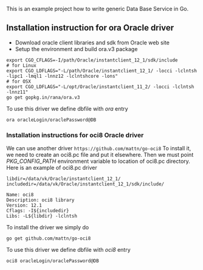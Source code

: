 This is an example project how to write generic Data Base Service in Go.

## Installation instruction for ora Oracle driver

- Download oracle client libraries and sdk from Oracle web site
- Setup the environment and build ora.v3 package
```
export CGO_CFLAGS=-I/path/Oracle/instantclient_12_1/sdk/include
# for Linux
export CGO_LDFLAGS="-L/path/Oracle/instantclient_12_1/ -locci -lclntsh -lipc1 -lmql1 -lnnz12 -lclntshcore -lons"
# for OSX
export CGO_LDFLAGS="-L/opt/Oracle/instantclient_11_2/ -locci -lclntsh -lnnz11"
go get gopkg.in/rana/ora.v3
```

To use this driver we define dbfile with *ora* entry
```
ora oracleLogin/oraclePassword@DB
```


### Installation instructions for oci8 Oracle driver
We can use another driver ```https://github.com/mattn/go-oci8```
To install it, we need to create an oci8.pc file and put it elsewhere.
Then we must point *PKG_CONFIG_PATH* environment variable to location of
oci8.pc directory. Here is an example of oci8.pc driver

```
libdir=/data/vk/Oracle/instantclient_12_1/
includedir=/data/vk/Oracle/instantclient_12_1/sdk/include/

Name: oci8
Description: oci8 library
Version: 12.1
Cflags: -I${includedir}
Libs: -L${libdir} -lclntsh
```

To install the driver we simply do

```
go get github.com/mattn/go-oci8
```

To use this driver we define dbfile with *oci8* entry
```
oci8 oracleLogin/oraclePassword@DB
```
